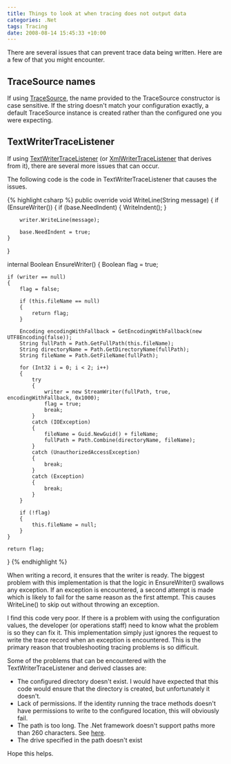 ```yaml
---
title: Things to look at when tracing does not output data
categories: .Net
tags: Tracing
date: 2008-08-14 15:45:33 +10:00
---
```


There are several issues that can prevent trace data being written. Here are a few of that you might encounter.

## TraceSource names

If using [TraceSource][0], the name provided to the TraceSource constructor is case sensitive. If the string doesn't match your configuration exactly, a default TraceSource instance is created rather than the configured one you were expecting.

## TextWriterTraceListener

If using [TextWriterTraceListener][1] (or [XmlWriterTraceListener][2] that derives from it), there are several more issues that can occur. 
<!--more-->

The following code is the code in TextWriterTraceListener that causes the issues.   
  
{% highlight csharp %}
public override void WriteLine(String message)
{
    if (EnsureWriter())
    {
        if (base.NeedIndent)
        {
            WriteIndent();
        }
    
        writer.WriteLine(message);
    
        base.NeedIndent = true;
    }
}
    
internal Boolean EnsureWriter()
{
    Boolean flag = true;
    
    if (writer == null)
    {
        flag = false;
    
        if (this.fileName == null)
        {
            return flag;
        }
    
        Encoding encodingWithFallback = GetEncodingWithFallback(new UTF8Encoding(false));
        String fullPath = Path.GetFullPath(this.fileName);
        String directoryName = Path.GetDirectoryName(fullPath);
        String fileName = Path.GetFileName(fullPath);
    
        for (Int32 i = 0; i < 2; i++)
        {
            try
            {
                writer = new StreamWriter(fullPath, true, encodingWithFallback, 0x1000);
                flag = true;
                break;
            }
            catch (IOException)
            {
                fileName = Guid.NewGuid() + fileName;
                fullPath = Path.Combine(directoryName, fileName);
            }
            catch (UnauthorizedAccessException)
            {
                break;
            }
            catch (Exception)
            {
                break;
            }
        }
    
        if (!flag)
        {
            this.fileName = null;
        }
    }
    
    return flag;
}
{% endhighlight %}

When writing a record, it ensures that the writer is ready. The biggest problem with this implementation is that the logic in EnsureWriter() swallows any exception. If an exception is encountered, a second attempt is made which is likely to fail for the same reason as the first attempt. This causes WriteLine() to skip out without throwing an exception.
       
I find this code very poor. If there is a problem with using the configuration values, the developer (or operations staff) need to know what the problem is so they can fix it. This implementation simply just ignores the request to write the trace record when an exception is encountered. This is the primary reason that troubleshooting tracing problems is so difficult.

Some of the problems that can be encountered with the TextWriterTraceListener and derived classes are:

* The configured directory doesn't exist. I would have expected that this code would ensure that the directory is created, but unfortunately it doesn't.
* Lack of permissions. If the identity running the trace methods doesn't have permissions to write to the configured location, this will obviously fail.
* The path is too long. The .Net framework doesn't support paths more than 260 characters. See [here][3].
* The drive specified in the path doesn't exist
    
Hope this helps.

[0]: http://msdn.microsoft.com/en-us/library/system.diagnostics.tracesource.aspx
[1]: http://msdn.microsoft.com/en-us/library/system.diagnostics.textwritertracelistener.aspx
[2]: http://msdn.microsoft.com/en-us/library/system.diagnostics.xmlwritertracelistener.aspx
[3]: /2006/11/09/so-you-still-can-t-have-a-path-more-than-260-characters-/
